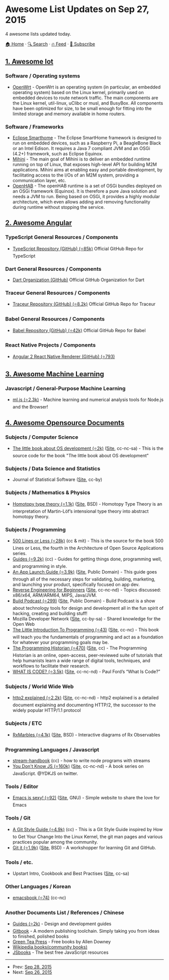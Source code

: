 # Awesome List Updates on Sep 27, 2015

4 awesome lists updated today.

[🏠 Home](/README.md) · [🔍 Search](https://www.trackawesomelist.com/search/) · [🔥 Feed](https://www.trackawesomelist.com/rss.xml) · [📮 Subscribe](https://trackawesomelist.us17.list-manage.com/subscribe?u=d2f0117aa829c83a63ec63c2f&id=36a103854c)



## [1. Awesome Iot](/content/HQarroum/awesome-iot/README.md)

### Software / Operating systems

*   [OpenWrt](https://openwrt.org/) - OpenWrt is an operating system (in particular, an embedded operating system) based on the Linux kernel, primarily used on embedded devices to route network traffic. The main components are the Linux kernel, util-linux, uClibc or musl, and BusyBox. All components have been optimized for size, to be small enough for fitting into the limited storage and memory available in home routers.

### Software / Frameworks

*   [Eclipse Smarthome](https://eclipse.org/smarthome/) - The Eclipse SmartHome framework is designed to run on embedded devices, such as a Raspberry Pi, a BeagleBone Black or an Intel Edison. It requires a Java 7 compliant JVM and an OSGi (4.2+) framework, such as Eclipse Equinox.
*   [Mihini](https://wiki.eclipse.org/Mihini) - The main goal of Mihini is to deliver an embedded runtime running on top of Linux, that exposes high-level API for building M2M applications. Mihini aims at enabling easy and portable development, by facilitating access to the I/Os of an M2M system, providing a communication layer, etc.
*   [OpenHAB](http://www.openhab.org/) - The openHAB runtime is a set of OSGi bundles deployed on an OSGi framework (Equinox). It is therefore a pure Java solution and needs a JVM to run. Being based on OSGi, it provides a highly modular architecture, which even allows adding and removing functionality during runtime without stopping the service.

## [2. Awesome Angular](/content/PatrickJS/awesome-angular/README.md)

### TypeScript General Resources / Components

*   [TypeScript Repository (GitHub) (⭐85k)](https://github.com/Microsoft/TypeScript) Official GitHub Repo for TypeScript

### Dart General Resources / Components

*   [Dart Organization (GitHub)](https://github.com/dart-lang) Official GitHub Organization for Dart

### Traceur General Resources / Components

*   [Traceur Repository (GitHub) (⭐8.2k)](https://github.com/google/traceur-compiler) Official GitHub Repo for Traceur

### Babel General Resources / Components

*   [Babel Repository (GitHub) (⭐42k)](https://github.com/babel/babel) Official GitHub Repo for Babel

### React Native Projects / Components

*   [Angular 2 React Native Renderer (GitHub) (⭐793)](https://github.com/angular/react-native-renderer)

## [3. Awesome Machine Learning](/content/josephmisiti/awesome-machine-learning/README.md)

### Javascript / General-Purpose Machine Learning

*   [ml.js (⭐2.3k)](https://github.com/mljs/ml) - Machine learning and numerical analysis tools for Node.js and the Browser!

## [4. Awesome Opensource Documents](/content/44bits/awesome-opensource-documents/README.md)

### Subjects / Computer Science

*   [The little book about OS development (⭐2k)](https://github.com/littleosbook/littleosbook) ([Site](http://littleosbook.github.io/), cc-nc-sa) - This is the source code for the book "The little book about OS development"

### Subjects / Data Science and Statistics

*   Journal of Statistical Software ([Site](http://www.jstatsoft.org/index), cc-by)

### Subjects / Mathematics & Physics

*   [Homotopy type theory (⭐1.1k)](https://github.com/HoTT/HoTT) ([Site](http://homotopytypetheory.org/), BSD) - Homotopy Type Theory is an interpretation of Martin-Löf’s intensional type theory into abstract homotopy theory.

### Subjects / Programming

*   [500 Lines or Less (⭐28k)](https://github.com/aosabook/500lines) (cc & mit) - This is the source for the book 500 Lines or Less, the fourth in the Architecture of Open Source Applications series.
*   [Guides (⭐9.2k)](https://github.com/thoughtbot/guides) (cc) - Guides for getting things done, programming well, and programming in style.
*   [An App Launch Guide (⭐3.9k)](https://github.com/adamwulf/app-launch-guide) ([Site](http://www.applaunchguide.com/), Public Domain) - This guide goes through all of the necessary steps for validating, building, marketing, and launching your product, specifically focused on app dev.
*   [Reverse Engineering for Beginners](https://github.com/dennis714/RE-for-beginners) ([Site](http://beginners.re/), cc-nc-nd) - Topics discussed: x86/x64, ARM/ARM64, MIPS, Java/JVM.
*   [Build Podcast (⭐299)](https://github.com/sayanee/build-podcast) ([Site](http://build-podcast.com/), Public Domain) - Build Podcast is a show about technology tools for design and development all in the fun spirit of hacking, creating and building stuff!
*   Mozilla Developer Network ([Site](https://developer.mozilla.org/en-US/), cc-by-sa) - Shared knowledge for the Open Web
*   [The Little Introduction To Programming (⭐43)](https://github.com/karlseguin/the-little-introduction-to-programming) ([Site](http://codingintro.com/), cc-nc) - This book will teach you the fundamentals of programming and act as a foundation for whatever your programming goals may be.
*   [The Programming Historian (⭐470)](https://github.com/programminghistorian/jekyll) ([Site](http://programminghistorian.org/), cc) - The Programming Historian is an online, open-access, peer-reviewed suite of tutorials that help humanists learn a wide range of digital tools, techniques, and workflows to facilitate their research.
*   [WHAT IS CODE? (⭐3.5k)](https://github.com/BloombergMedia/whatiscode) ([Site](http://www.bloomberg.com/graphics/2015-paul-ford-what-is-code/), cc-nc-nd) - Paul Ford’s “What Is Code?”

### Subjects / World Wide Web

*   [http2 explained (⭐2.2k)](https://github.com/bagder/http2-explained) ([Site](http://daniel.haxx.se/http2/), cc-nc-nd) - http2 explained is a detailed document explaining and documenting HTTP/2, the successor to the widely popular HTTP/1.1 protocol

### Subjects / ETC

*   [RxMarbles (⭐4.1k)](https://github.com/staltz/rxmarbles) ([Site](http://rxmarbles.com/), BSD) - Interactive diagrams of Rx Observables

### Programming Languages / Javascript

*   [stream-handbook](https://github.com/substack/stream-handbook) (cc) - how to write node programs with streams
*   [You Don't Know JS (⭐160k)](https://github.com/getify/You-Dont-Know-JS) ([Site](https://www.kickstarter.com/projects/getify/you-dont-know-js-book-series), cc-nc-nd) - A book series on JavaScript. @YDKJS on twitter.

### Tools / Editor

*   [Emacs is sexy! (⭐92)](https://github.com/picandocodigo/emacs.sexy) ([Site](http://emacs.sexy/), GNU) - Simple website to share the love for Emacs

### Tools / Git

*   [A Git Style Guide (⭐4.9k)](https://github.com/agis-/git-style-guide) (cc) - This is a Git Style Guide inspired by How to Get Your Change Into the Linux Kernel, the git man pages and various practices popular among the community.
*   [Git it (⭐1.9k)](https://github.com/jlord/git-it) ([Site](http://jlord.github.io/git-it), BSD) - A workshopper for learning Git and GitHub.

### Tools / etc.

*   Upstart Intro, Cookbook and Best Practises ([Site](http://upstart.ubuntu.com/cookbook/), cc-sa)

### Other Languages / Korean

*   [emacsbook (⭐74)](https://github.com/tsgates/emacsbook) (cc-nc)

### Another Documents List / References / Chinese

*   [Guides (⭐2k)](https://github.com/NARKOZ/guides) - Design and development guides
*   [Gitbook](https://www.gitbook.io/) - A modern publishing toolchain. Simply taking you from ideas to finished, polished books
*   [Green Tea Press](http://www.greenteapress.com/) - Free books by Allen Downey
*   [Wikipedia books(community books)](https://en.wikipedia.org/wiki/Category:Wikipedia_books_%28community_books%29)
*   [JSbooks](http://jsbooks.revolunet.com/) - The best free JavaScript resources

---

- Prev: [Sep 28, 2015](/content/2015/09/28/README.md)
- Next: [Sep 26, 2015](/content/2015/09/26/README.md)